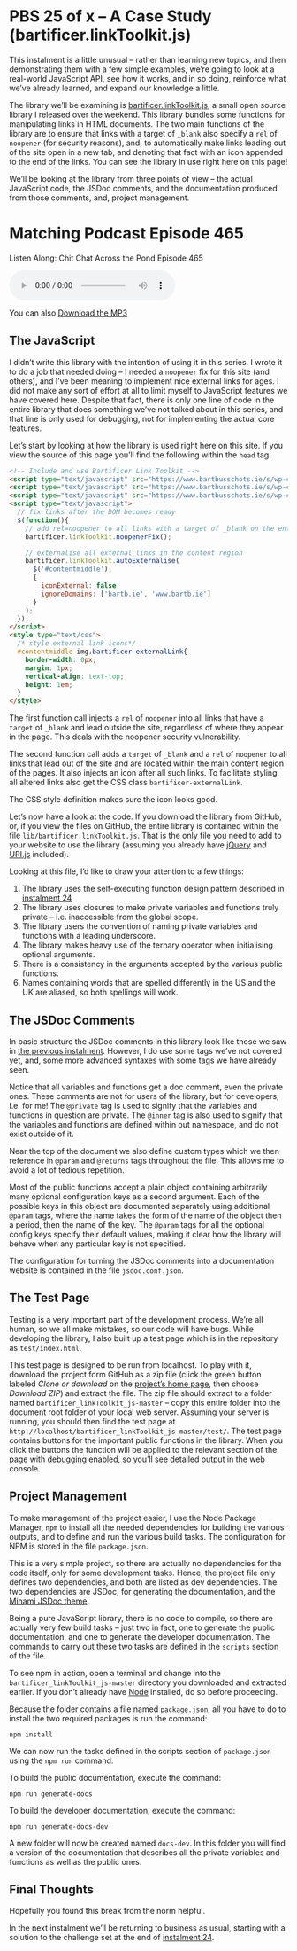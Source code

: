# PBS 25 of x – A Case Study (bartificer.linkToolkit.js)

This instalment is a little unusual – rather than learning new topics, and then demonstrating them with a few simple examples, we’re going to look at a real-world JavaScript API, see how it works, and in so doing, reinforce what we’ve already learned, and expand our knowledge a little.

The library we’ll be examining is [bartificer.linkToolkit.js](https://github.com/bbusschots/bartificer_linkToolkit_js), a small open source library I released over the weekend. This library bundles some functions for manipulating links in HTML documents. The two main functions of the library are to ensure that links with a target of `_blank` also specify a `rel` of `noopener` (for security reasons), and, to automatically make links leading out of the site open in a new tab, and denoting that fact with an icon appended to the end of the links. You can see the library in use right here on this page!

We’ll be looking at the library from three points of view – the actual JavaScript code, the JSDoc comments, and the documentation produced from those comments, and, project management.

# Matching Podcast Episode 465

Listen Along: Chit Chat Across the Pond Episode 465

<audio controls src="https://media.blubrry.com/nosillacast/traffic.libsyn.com/nosillacast/CCATP_2016_11_22.mp3">Your browser does not support HTML 5 audio 🙁</audio>

You can also <a href="https://media.blubrry.com/nosillacast/traffic.libsyn.com/nosillacast/CCATP_2016_11_22.mp3?autoplay=0&loop=0&controls=1" >Download the MP3</a>

## The JavaScript

I didn’t write this library with the intention of using it in this series. I wrote it to do a job that needed doing – I needed a `noopener` fix for this site (and others), and I’ve been meaning to implement nice external links for ages. I did not make any sort of effort at all to limit myself to JavaScript features we have covered here. Despite that fact, there is only one line of code in the entire library that does something we’ve not talked about in this series, and that line is only used for debugging, not for implementing the actual core features.

Let’s start by looking at how the library is used right here on this site. If you view the source of this page you’ll find the following within the `head` tag:

```html
<!-- Include and use Bartificer Link Toolkit -->
<script type="text/javascript" src="https://www.bartbusschots.ie/s/wp-content/themes/blue-zinfandel-squared-bart/contrib/jquery-3.1.1.min.js"></script>
<script type="text/javascript" src="https://www.bartbusschots.ie/s/wp-content/themes/blue-zinfandel-squared-bart/contrib/URI-1.18.1.js"></script>
<script type="text/javascript" src="https://www.bartbusschots.ie/s/wp-content/themes/blue-zinfandel-squared-bart/contrib/bartificer.linkToolkit.js"></script>
<script type="text/javascript">
  // fix links after the DOM becomes ready
  $(function(){
  	// add rel=noopener to all links with a target of _blank on the entire page
    bartificer.linkToolkit.noopenerFix();

    // externalise all external links in the content region
    bartificer.linkToolkit.autoExternalise(
      $('#contentmiddle'),
      {
      	iconExternal: false,
        ignoreDomains: ['bartb.ie', 'www.bartb.ie']
      }
    );
  });
</script>
<style type="text/css">
  /* style external link icons*/
  #contentmiddle img.bartificer-externalLink{
  	border-width: 0px;
  	margin: 1px;
  	vertical-align: text-top;
  	height: 1em;
  }
</style>
```

The first function call injects a `rel` of `noopener` into all links that have a `target` of `_blank` and lead outside the site, regardless of where they appear in the page. This deals with the noopener security vulnerability.

The second function call adds a `target` of `_blank` and a `rel` of `noopener` to all links that lead out of the site and are located within the main content region of the pages. It also injects an icon after all such links. To facilitate styling, all altered links also get the CSS class `bartificer-externalLink`.

The CSS style definition makes sure the icon looks good.

Let’s now have a look at the code. If you download the library from GitHub, or, if you view the files on GitHub, the entire library is contained within the file `lib/bartificer.linkToolkit.js`. That is the only file you need to add to your website to use the library (assuming you already have [jQuery](http://jquery.com) and [URI.js](https://medialize.github.io/URI.js/) included).

Looking at this file, I’d like to draw your attention to a few things:

1.  The library uses the self-executing function design pattern described in [instalment 24](https://bartificer.net/pbs24)
2.  The library uses closures to make private variables and functions truly private – i.e. inaccessible from the global scope.
3.  The library users the convention of naming private variables and functions with a leading underscore.
4.  The library makes heavy use of the ternary operator when initialising optional arguments.
5.  There is a consistency in the arguments accepted by the various public functions.
6.  Names containing words that are spelled differently in the US and the UK are aliased, so both spellings will work.

## The JSDoc Comments

In basic structure the JSDoc comments in this library look like those we saw in [the previous instalment](https://bartificer.net/pbs24). However, I do use some tags we’ve not covered yet, and, some more advanced syntaxes with some tags we have already seen.

Notice that all variables and functions get a doc comment, even the private ones. These comments are not for users of the library, but for developers, i.e. for me! The `@private` tag is used to signify that the variables and functions in question are private. The `@inner` tag is also used to signify that the variables and functions are defined within out namespace, and do not exist outside of it.

Near the top of the document we also define custom types which we then reference in `@param` and `@returns` tags throughout the file. This allows me to avoid a lot of tedious repetition.

Most of the public functions accept a plain object containing arbitrarily many optional configuration keys as a second argument. Each of the possible keys in this object are documented separately using additional `@param` tags, where the name takes the form of the name of the object then a period, then the name of the key. The `@param` tags for all the optional config keys specify their default values, making it clear how the library will behave when any particular key is not specified.

The configuration for turning the JSDoc comments into a documentation website is contained in the file `jsdoc.conf.json`.

## The Test Page

Testing is a very important part of the development process. We’re all human, so we all make mistakes, so our code will have bugs. While developing the library, I also built up a test page which is in the repository as `test/index.html`.

This test page is designed to be run from localhost. To play with it, download the project form GitHub as a zip file (click the green button labeled _Clone or download_ on the [project’s home page](https://github.com/bbusschots/bartificer_linkToolkit_js), then choose _Download ZIP_) and extract the file. The zip file should extract to a folder named `bartificer_linkToolkit_js-master` – copy this entire folder into the document root folder of your local web server. Assuming your server is running, you should then find the test page at `http://localhost/bartificer_linkToolkit_js-master/test/`. The test page contains buttons for the important public functions in the library. When you click the buttons the function will be applied to the relevant section of the page with debugging enabled, so you’ll see detailed output in the web console.

## Project Management

To make management of the project easier, I use the Node Package Manager, `npm` to install all the needed dependencies for building the various outputs, and to define and run the various build tasks. The configuration for NPM is stored in the file `package.json`.

This is a very simple project, so there are actually no dependencies for the code itself, only for some development tasks. Hence, the project file only defines two dependencies, and both are listed as dev dependencies. The two dependencies are JSDoc, for generating the documentation, and the [Minami JSDoc theme](https://www.npmjs.com/package/minami).

Being a pure JavaScript library, there is no code to compile, so there are actually very few build tasks – just two in fact, one to generate the public documentation, and one to generate the developer documentation. The commands to carry out these two tasks are defined in the `scripts` section of the file.

To see npm in action, open a terminal and change into the `bartificer_linkToolkit_js-master` directory you downloaded and extracted earlier. If you don’t already have [Node](https://nodejs.org/) installed, do so before proceeding.

Because the folder contains a file named `package.json`, all you have to do to install the two required packages is run the command:

`npm install`

We can now run the tasks defined in the scripts section of `package.json` using the `npm run` command.

To build the public documentation, execute the command:

`npm run generate-docs`

To build the developer documentation, execute the command:

`npm run generate-docs-dev`

A new folder will now be created named `docs-dev`. In this folder you will find a version of the documentation that describes all the private variables and functions as well as the public ones.

## Final Thoughts

Hopefully you found this break from the norm helpful.

In the next instalment we’ll be returning to business as usual, starting with a solution to the challenge set at the end of [instalment 24](https://bartificer.net/pbs24).
